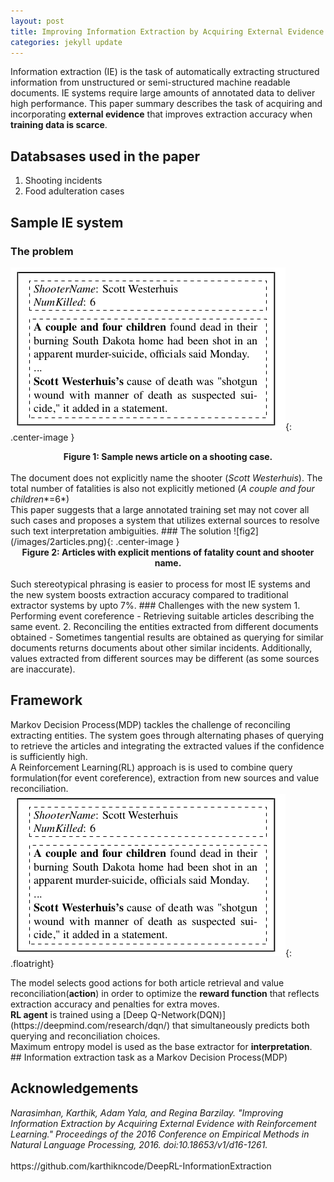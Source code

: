 ```yaml
---
layout: post
title: Improving Information Extraction by Acquiring External Evidence with Reinforcement Learning Summary
categories: jekyll update
---
```


<style>
{% include blogposts.css %}
</style>

Information extraction (IE) is the task of automatically extracting structured information from unstructured or semi-structured machine readable documents. IE systems require large amounts of annotated data to deliver high performance. This paper summary describes the task of acquiring and incorporating <b>external evidence</b> that improves extraction accuracy when <b>training data is scarce</b>. 

## Databsases used in the paper 
1. Shooting incidents
2. Food adulteration cases

## Sample IE system
### The problem

![fig1](/images/sample_news_article.png){: .center-image }
<center><b>Figure 1: Sample news article on a shooting case.</b></center>
<br>
The document does not explicitly name the shooter (<i>Scott Westerhuis</i>). The total number of fatalities is also not explicitly metioned (<i>A couple and four children</i>*=6*) <br>
This paper suggests that a large annotated training set may not cover all such cases and proposes a system that utilizes external sources to resolve such text interpretation ambiguities.
### The solution
![fig2](/images/2articles.png){: .center-image }
<center><b>Figure 2: Articles with explicit mentions of fatality count and shooter name.</b></center>
<br>
Such stereotypical phrasing is easier to process for most IE systems and the new system boosts extraction accuracy compared to traditional extractor systems by upto 7%.
### Challenges with the new system 
1. Performing event coreference -
	Retrieving suitable articles describing the same event.
2. Reconciling the entities extracted from different documents obtained -
	Sometimes tangential results are obtained as querying for similar documents returns documents about other similar incidents.
	Additionally, values extracted from different sources may be different (as some sources are inaccurate).
	
## Framework
Markov Decision Process(MDP) tackles the challenge of reconciling extracting entities. The system goes through alternating phases of querying to retrieve the articles and integrating the extracted values if the confidence is sufficiently high.<br>
A Reinforcement Learning(RL) approach is is used to combine query formulation(for event coreference), extraction from new sources and value reconciliation.
<br>
![fig1](/images/sample_news_article.png){: .floatright}
<div class="floatleft">
The model selects good actions for both article retrieval and value reconciliation(<b>action</b>) in order to optimize the <b>reward function</b> that reflects extraction accuracy and penalties for extra moves.<br>
<b>RL agent</b> is trained using a [Deep Q-Network(DQN)](https://deepmind.com/research/dqn/) that simultaneously predicts both querying and reconciliation choices.<br>
Maximum entropy model is used as the base extractor for <b>interpretation</b>.
</b>
</div>
## Information extraction task as a Markov Decision Process(MDP)
	
	
	
	
	
	
	
	
	
	
	
	
	
	
	
	
	
		
## Acknowledgements
<cite> 
Narasimhan, Karthik, Adam Yala, and Regina Barzilay. "Improving Information Extraction by Acquiring External Evidence with Reinforcement Learning." Proceedings of the 2016 Conference on Empirical Methods in Natural Language Processing, 2016. doi:10.18653/v1/d16-1261.
</cite>
<br> <br>
https://github.com/karthikncode/DeepRL-InformationExtraction




